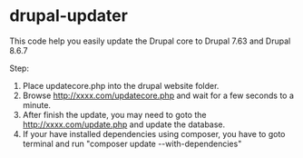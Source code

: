 # drupal-updater
This code help you easily update the Drupal core to Drupal 7.63 and Drupal 8.6.7

Step:
1. Place updatecore.php into the drupal website folder.
2. Browse http://xxxx.com/updatecore.php and wait for a few seconds to a minute.
3. After finish the update, you may need to goto the http://xxxx.com/update.php and update the database.
4. If your have installed dependencies using composer, you have to goto terminal and run "composer update --with-dependencies"

